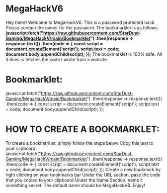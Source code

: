 # MegaHackV6

Hey there! Welcome to MegaHackV6. This is a password protected hack. Please contact the owner for the password. The bookmarklet is as follows:
**javascript:fetch("https://raw.githubusercontent.com/StarDust-Gaming/MegaHackV/main/Bookmarklet")  .then(response => response.text())  .then(code => {    const script = document.createElement('script');    script.text = code;    document.body.appendChild(script);  });**
The bookmarklet is 100% safe. All it does is fetches the code I wrote from a website. 

# Bookmarklet:
javascript:fetch("https://raw.githubusercontent.com/StarDust-Gaming/MegaHackV/main/Bookmarklet")  .then(response => response.text())  .then(code => {    const script = document.createElement('script');    script.text = code;    document.body.appendChild(script);  });



# HOW TO CREATE A BOOKMARKLET:
To create a bookmarklet, simply follow the steps below
Copy this text to your clipboard: javascript:fetch("https://raw.githubusercontent.com/StarDust-Gaming/MegaHackV/main/Bookmarklet")  .then(response => response.text())  .then(code => {    const script = document.createElement('script');    script.text = code;    document.body.appendChild(script);  });
Create a new bookmark by right clicking on your bookmarks bar
Under the URL section, pase the code that you copied to your clipboard
Under the Name Section, name it something secret. The default name should be MegaHackV6. 
Enjoy!
